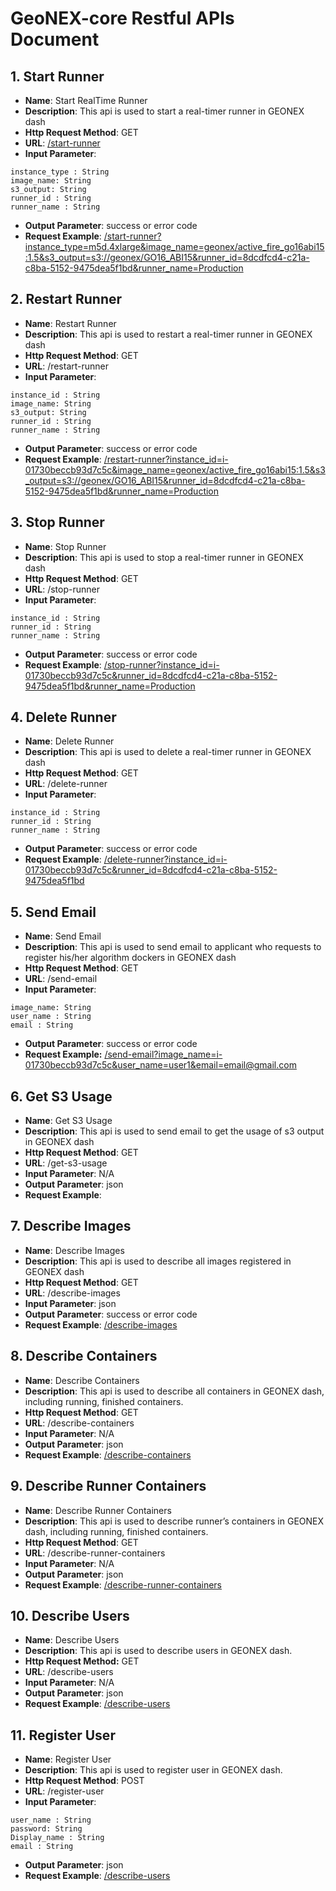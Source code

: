 # GeoNEX-core Restful APIs Document
## 1. Start Runner

  - **Name**: Start RealTime Runner
  - **Description**: This api is used to start a real-timer runner in GEONEX dash
  - **Http Request Method**: GET
  - **URL**: [/start-runner](/start-runner)
  - **Input Parameter**:

  ```
  instance_type : String
  image_name: String
  s3_output: String
  runner_id : String
  runner_name : String
  ```

  - **Output Parameter**: success or error code
  - **Request Example**: [/start-runner?instance_type=m5d.4xlarge&image_name=geonex/active_fire_go16abi15:1.5&s3_output=s3://geonex/GO16_ABI15&runner_id=8dcdfcd4-c21a-c8ba-5152-9475dea5f1bd&runner_name=Production](/start-runner?instance_type=m5d.4xlarge&image_name=geonex/active_fire_go16abi15:1.5&s3_output=s3://geonex/GO16_ABI15&runner_id=8dcdfcd4-c21a-c8ba-5152-9475dea5f1bd&runner_name=Production)

## 2. Restart Runner

  - **Name**: Restart Runner
  - **Description**: This api is used to restart a real-timer runner in GEONEX dash
  - **Http Request Method**: GET
  - **URL**: /restart-runner
  - **Input Parameter**:

  ```
  instance_id : String
  image_name: String
  s3_output: String
  runner_id : String
  runner_name : String
  ```

  - **Output Parameter**: success or error code
  - **Request Example**: [/restart-runner?instance_id=i-01730beccb93d7c5c&image_name=geonex/active_fire_go16abi15:1.5&s3_output=s3://geonex/GO16_ABI15&runner_id=8dcdfcd4-c21a-c8ba-5152-9475dea5f1bd&runner_name=Production](/restart-runner?instance_id=i-01730beccb93d7c5c&image_name=geonex/active_fire_go16abi15:1.5&s3_output=s3://geonex/GO16_ABI15&runner_id=8dcdfcd4-c21a-c8ba-5152-9475dea5f1bd&runner_name=Production)

## 3. Stop Runner

  - **Name**: Stop Runner
  - **Description**: This api is used to stop a real-timer runner in GEONEX dash
  - **Http Request Method**: GET
  - **URL**: /stop-runner
  - **Input Parameter**:
  ```
  instance_id : String
  runner_id : String
  runner_name : String
  ```

  - **Output Parameter**: success or error code
  - **Request Example**: [/stop-runner?instance_id=i-01730beccb93d7c5c&runner_id=8dcdfcd4-c21a-c8ba-5152-9475dea5f1bd&runner_name=Production](/stop-runner?instance_id=i-01730beccb93d7c5c&runner_id=8dcdfcd4-c21a-c8ba-5152-9475dea5f1bd&runner_name=Production)

## 4. Delete Runner

  - **Name**: Delete Runner
  - **Description**: This api is used to delete a real-timer runner in GEONEX dash
  - **Http Request Method**: GET
  - **URL**: /delete-runner
  - **Input Parameter**:

  ```
  instance_id : String
  runner_id : String
  runner_name : String
  ```

  - **Output Parameter**: success or error code
  - **Request Example**: [/delete-runner?instance_id=i-01730beccb93d7c5c&runner_id=8dcdfcd4-c21a-c8ba-5152-9475dea5f1bd](/delete-runner?instance_id=i-01730beccb93d7c5c&runner_id=8dcdfcd4-c21a-c8ba-5152-9475dea5f1bd)

## 5. Send Email

  - **Name**: Send Email
  - **Description**: This api is used to send email to applicant who requests to register his/her algorithm dockers in GEONEX dash
  - **Http Request Method**: GET
  - **URL**: /send-email
  - **Input Parameter**:

  ```
  image_name: String
  user_name : String
  email : String
  ```

  - **Output Parameter**: success or error code
  - **Request Example:** [/send-email?image_name=i-01730beccb93d7c5c&user_name=user1&email=email@gmail.com](/send-email?image_name=i-01730beccb93d7c5c&user_name=user1&email=email@gmail.com)

## 6. Get S3 Usage

  - **Name**: Get S3 Usage
  - **Description**: This api is used to send email to get the usage of s3 output in GEONEX dash
  - **Http Request Method**: GET
  - **URL**: /get-s3-usage
  - **Input Parameter**: N/A
  - **Output Parameter**: json
  - **Request Example**: [](/get-s3-usage)

## 7. Describe Images

  - **Name**: Describe Images
  - **Description**: This api is used to describe all images registered in GEONEX dash
  - **Http Request Method**: GET
  - **URL**: /describe-images
  - **Input Parameter**: json
  - **Output Parameter**: success or error code
  - **Request Example**: [/describe-images](/describe-images)

## 8. Describe Containers

  - **Name**: Describe Containers
  - **Description**: This api is used to describe all containers in GEONEX dash, including running, finished containers.
  - **Http Request Method**: GET
  - **URL**: /describe-containers
  - **Input Parameter**: N/A
  - **Output Parameter**: json
  - **Request Example**: [/describe-containers](/describe-containers)

## 9. Describe Runner Containers

  - **Name**: Describe Runner Containers
  - **Description**: This api is used to describe runner’s containers in GEONEX dash, including running, finished containers.
  - **Http Request Method**: GET
  - **URL**: /describe-runner-containers
  - **Input Parameter**: N/A
  - **Output Parameter**: json
  - **Request Example**: [/describe-runner-containers](/describe-runner-containers)

## 10. Describe Users

  - **Name**: Describe Users
  - **Description**: This api is used to describe users in GEONEX dash.
  - **Http Request Method:** GET
  - **URL**: /describe-users
  - **Input Parameter**: N/A
  - **Output Parameter**: json
  - **Request Example**: [/describe-users](/describe-users)

## 11. Register User

   - **Name**: Register User
   - **Description**: This api is used to register user in GEONEX dash.
   - **Http Request Method**: POST
   - **URL**: /register-user
   - **Input Parameter**: 

   ```
   user_name : String
   password: String
   Display_name : String
   email : String
   ```
   
   - **Output Parameter**: json
   - **Request Example**: [/describe-users](/describe-users)
